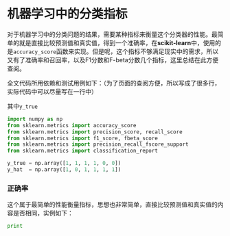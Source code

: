 # 机器学习中的分类指标

对于机器学习中的分类问题的结果，需要某种指标来衡量这个分类器的性能。最简单的就是直接比较预测值和真实值，得到一个准确率，在**scikit-learn**中，使用的是`accuracy_score`函数来实现。但是呢，这个指标不够满足现实中的需求，所以又有了准确率和召回率，以及F1分数和F-beta分数几个指标，这里总结在此方便查阅。

全文代码所用依赖和测试用例如下：（为了页面的查阅方便，所以写成了很多行，实际代码中可以尽量写在一行中）

其中`y_true`

```python
import numpy as np
from sklearn.metrics import accuracy_score
from sklearn.metrics import precision_score, recall_score
from sklearn.metrics import f1_score, fbeta_score
from sklearn.metrics import precision_recall_fscore_support
from sklearn.metrics import classification_report

y_true = np.array([1, 1, 1, 1, 0, 0])
y_hat  = np.array([1, 0, 1, 1, 1, 1])
```

### 正确率

这个属于最简单的性能衡量指标，思想也非常简单，直接比较预测值和真实值的内容是否相同，实例如下：

```python
print
```















